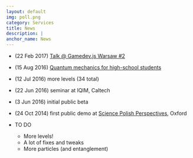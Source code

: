 ```yaml
---
layout: default
img: poll.png
category: Services
title: News
description: |
anchor_name: News
---
```


* (22 Feb 2017) [Talk @ Gamedev.js Warsaw #2](https://www.facebook.com/events/1807171672869620/)
* (15 Aug 2016) [Quantum mechanics for high-school students](http://p.migdal.pl/2016/08/15/quantum-mechanics-for-high-school-students.html)
* (12 Jul 2016) more levels (34 total)
* (22 Jun 2016) seminar at IQIM, Caltech
* (3 Jun 2016) initial public beta
* (24 Oct 2014) first public demo at [Science Polish Perspectives](http://www.polishperspectives.org/spp-2014/), Oxford

* TO DO
	* More levels!
	* A lot of fixes and tweaks
	* More particles (and entanglement)
